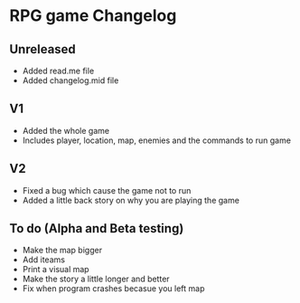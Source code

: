 # RPG game Changelog

## Unreleased
- Added read.me file
- Added changelog.mid file

## V1 
- Added the whole game 
- Includes player, location, map, enemies and the commands to run game

## V2
- Fixed a bug which cause the game not to run
- Added a little back story on why you are playing the game 

## To do (Alpha and Beta testing)
- Make the map bigger
- Add iteams
- Print a visual map
- Make the story a little longer and better
- Fix when program crashes becasue you left map
